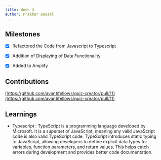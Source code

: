 ```yaml
---
title: Week 4
author: Prakhar Bansal
---
```


## Milestones

- [X] Refactored the Code from Javascript to Typescript
- [X] Addition of Displaying of Data Functionality
- [X] Added to Amplify


## Contributions
[https://github.com/avantifellows/quiz-creator/pull/11](https://github.com/avantifellows/quiz-creator/pull/11)

## Learnings
- Typescript : TypeScript is a programming language developed by Microsoft. It is a superset of JavaScript, meaning any valid JavaScript code is also valid TypeScript code. TypeScript introduces static typing to JavaScript, allowing developers to define explicit data types for variables, function parameters, and return values. This helps catch errors during development and provides better code documentation.

